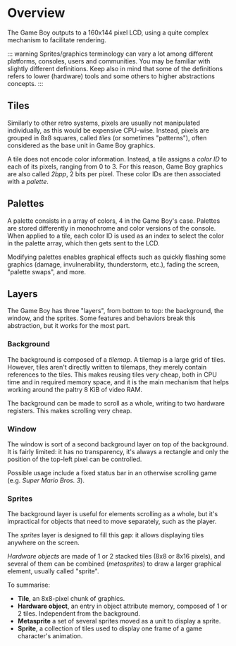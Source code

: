 
# Overview

The Game Boy outputs to a 160x144 pixel LCD, using a quite complex
mechanism to facilitate rendering.

::: warning
Sprites/graphics terminology can vary a lot among different platforms, consoles, 
users and communities. You may be familiar with slightly different definitions.
Keep also in mind that some of the definitions refers to lower (hardware) tools
and some others to higher abstractions concepts.
:::

## Tiles

Similarly to other retro systems, pixels are usually not manipulated
individually, as this would be expensive CPU-wise. Instead, pixels are grouped
in 8x8 squares, called *tiles* (or sometimes "patterns"), often considered as
the base unit in Game Boy graphics.

A tile does not encode color information. Instead, a tile assigns a
*color ID* to each of its pixels, ranging from 0 to 3. For this reason,
Game Boy graphics are also called *2bpp*, 2 bits per pixel. These color IDs
are then associated with a *palette*.

## Palettes

A palette consists in a array of colors, 4 in the Game Boy's case.
Palettes are stored differently in monochrome and color versions of the console.
When applied to a tile, each color ID is used as an index to select the color
in the palette array, which then gets sent to the LCD.

Modifying palettes enables graphical effects such as quickly flashing some graphics (damage,
invulnerability, thunderstorm, etc.), fading the screen, "palette swaps", and more.

## Layers

The Game Boy has three "layers", from bottom to top: the background, the window,
and the sprites. Some features and behaviors break this abstraction,
but it works for the most part.

### Background

The background is composed of a *tilemap*. A tilemap is a
large grid of tiles. However, tiles aren't directly written to tilemaps,
they merely contain references to the tiles.
This makes reusing tiles very cheap, both in CPU time and in
required memory space, and it is the main mechanism that helps working around the
paltry 8 KiB of video RAM.

The background can be made to scroll as a whole, writing to two
hardware registers. This makes scrolling very cheap.

### Window

The window is sort of a second background layer on top of the background.
It is fairly limited: it has no transparency, it's always a
rectangle and only the position of the top-left pixel can be controlled.

Possible usage include a fixed status bar in an otherwise scrolling game (e.g.
*Super Mario Bros. 3*).

### Sprites

The background layer is useful for elements scrolling as a whole, but
it's impractical for objects that need to move separately, such as the player.

The *sprites* layer is designed to fill this gap: it allows displaying tiles anywhere
on the screen.

*Hardware objects* are made of 1 or 2 stacked tiles (8x8 or 8x16 pixels), and 
several of them can be combined (*metasprites*) to draw a larger graphical element,
usually called "sprite".


To summarise:

- **Tile**, an 8x8-pixel chunk of graphics.
- **Hardware object**, an entry in object attribute memory, composed of 1 or 2
tiles. Independent from the background.
- **Metasprite** a set of several sprites moved as a unit to display a sprite.
- **Sprite**, a collection of tiles used to display one frame of a game
character's animation.
